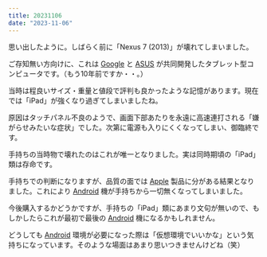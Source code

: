 ```yaml
---
title: 20231106
date: "2023-11-06"
---
```

思い出したように。しばらく前に「Nexus 7 (2013)」が壊れてしまいました。

ご存知無い方向けに、これは [Google](https://about.google/intl/ALL_jp/) と [ASUS](https://www.asus.com/) が共同開発したタブレット型コンピュータです。（もう10年前ですか・・。）

当時は程良いサイズ・重量と値段で評判も良かったような記憶があります。現在では「iPad」が強くなり過ぎてしまいましたね。

原因はタッチパネル不良のようで、画面下部あたりを永遠に高速連打される「嫌がらせみたいな症状」でした。次第に電源も入りにくくなってしまい、御臨終です。

手持ちの当時物で壊れたのはこれが唯一となりました。実は同時期頃の「iPad」類は存命です。

手持ちでの判断になりますが、品質の面では [Apple](https://www.apple.com/) 製品に分がある結果となりました。これにより [Android](https://www.android.com/) 機が手持ちから一切無くなってしまいました。

今後購入するかどうかですが、手持ちの「iPad」類にあまり文句が無いので、もしかしたらこれが最初で最後の [Android](https://www.android.com/) 機になるかもしれません。

どうしても [Android](https://www.android.com/) 環境が必要になった際は「仮想環境でいいかな」という気持ちになっています。そのような場面はあまり思いつきませんけどね（笑）
